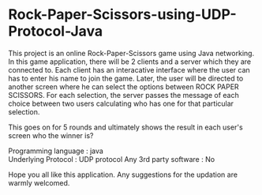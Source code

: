 # Rock-Paper-Scissors-using-UDP-Protocol-Java

This project is an online Rock-Paper-Scissors game using Java networking. In this game application, there will be 2 clients and a server which they are connected to. Each client has an interacative interface where the user can has to enter his name to join the game. Later, the user will be directed to another screen where he can select the options between ROCK PAPER SCISSORS. For each selection, the server passes the message of each choice between two users calculating who has one for that particular selection.

This goes on for 5 rounds and ultimately shows the result in each user's screen who the winner is?

Programming language	:	java   
Underlying Protocol		:	UDP protocol
Any 3rd party software	:	No	


Hope you all like this application. Any suggestions for the updation are warmly welcomed.
